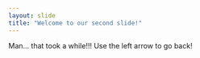 ```yaml
---
layout: slide
title: "Welcome to our second slide!"
---
```

Man... that took a while!!!
Use the left arrow to go back!
